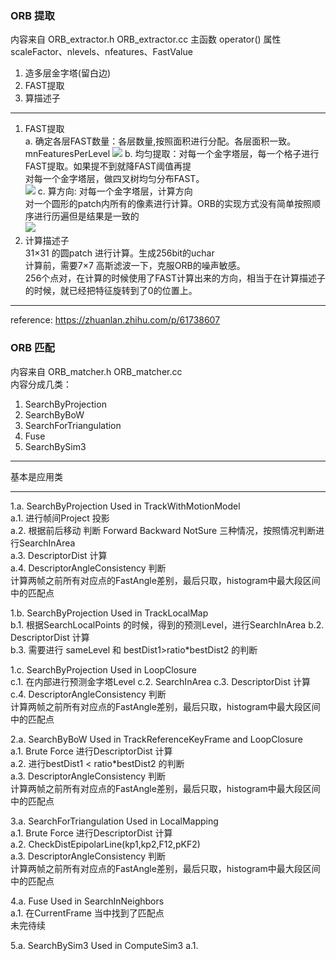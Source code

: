 <!--
 * @Author: Liu Weilong
 * @Date: 2021-01-28 08:54:24
 * @LastEditors: Liu Weilong 
 * @LastEditTime: 2021-01-29 15:11:45
 * @FilePath: /3rd-test-learning/31. orb_slam_related/doc/ORB_extract_and_match.md
 * @Description: 
-->
### ORB 提取
内容来自 ORB_extractor.h ORB_extractor.cc
主函数 operator()
属性 scaleFactor、nlevels、nfeatures、FastValue

1. 造多层金字塔(留白边)
2. FAST提取 
3. 算描述子

-------------

1. FAST提取<br>
a. 确定各层FAST数量：各层数量,按照面积进行分配。各层面积一致。 mnFeaturesPerLevel
![](./picture/1.png)
b. 均匀提取：对每一个金字塔层，每一个格子进行FAST提取。如果提不到就降FAST阈值再提<br>
   对每一个金字塔层，做四叉树均匀分布FAST。<br>
![](./picture/2.png)
c. 算方向: 对每一个金字塔层，计算方向<br>
对一个圆形的patch内所有的像素进行计算。ORB的实现方式没有简单按照顺序进行历遍但是结果是一致的<br>
![](./picture/3.png)
3. 计算描述子<br>
31×31 的圆patch 进行计算。生成256bit的uchar<br>
计算前，需要7×7 高斯滤波一下，克服ORB的噪声敏感。<br>
256个点对，在计算的时候使用了FAST计算出来的方向，相当于在计算描述子的时候，就已经把特征旋转到了0的位置上。<br>

------
reference:
https://zhuanlan.zhihu.com/p/61738607

### ORB 匹配
内容来自 ORB_matcher.h ORB_matcher.cc<br>
内容分成几类：<br>
1. SearchByProjection
2. SearchByBoW
3. SearchForTriangulation
4. Fuse
5. SearchBySim3

-----
基本是应用类

-----
1.a. SearchByProjection Used in TrackWithMotionModel<br>
a.1. 进行帧间Project 投影<br>
a.2. 根据前后移动 判断 Forward Backward NotSure 三种情况，按照情况判断进行SearchInArea<br>
a.3. DescriptorDist 计算<br>
a.4. DescriptorAngleConsistency 判断<br>
     计算两帧之前所有对应点的FastAngle差别，最后只取，histogram中最大段区间中的匹配点<br>

1.b. SearchByProjection Used in TrackLocalMap<br>
b.1. 根据SearchLocalPoints 的时候，得到的预测Level，进行SearchInArea
b.2. DescriptorDist 计算<br>
b.3. 需要进行 sameLevel 和 bestDist1>ratio*bestDist2 的判断

1.c. SearchByProjection Used in LoopClosure<br>
c.1. 在内部进行预测金字塔Level
c.2. SearchInArea
c.3. DescriptorDist 计算<br>
c.4. DescriptorAngleConsistency 判断<br>
     计算两帧之前所有对应点的FastAngle差别，最后只取，histogram中最大段区间中的匹配点<br>

2.a. SearchByBoW Used in TrackReferenceKeyFrame and LoopClosure<br>
a.1. Brute Force 进行DescriptorDist 计算 <br>
a.2. 进行bestDist1 < ratio*bestDist2 的判断<br>
a.3. DescriptorAngleConsistency 判断<br>
     计算两帧之前所有对应点的FastAngle差别，最后只取，histogram中最大段区间中的匹配点<br>

3.a. SearchForTriangulation Used in LocalMapping<br>
a.1. Brute Force 进行DescriptorDist 计算 <br>
a.2. CheckDistEpipolarLine(kp1,kp2,F12,pKF2)<br>
a.3. DescriptorAngleConsistency 判断<br>
     计算两帧之前所有对应点的FastAngle差别，最后只取，histogram中最大段区间中的匹配点<br>

4.a. Fuse Used in SearchInNeighbors<br>
a.1. 在CurrentFrame 当中找到了匹配点 <br>
     未完待续

5.a. SearchBySim3 Used in ComputeSim3
a.1. 